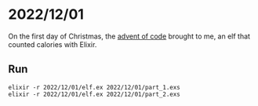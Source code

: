# 2022/12/01

On the first day of Christmas, the [advent of code](https://adventofcode.com/) brought to me,
an elf that counted calories with Elixir.

## Run

```
elixir -r 2022/12/01/elf.ex 2022/12/01/part_1.exs
elixir -r 2022/12/01/elf.ex 2022/12/01/part_2.exs
```
